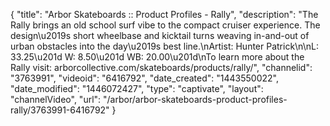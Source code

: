 {
    "title": "Arbor Skateboards :: Product Profiles - Rally",
    "description": "The Rally brings an old school surf vibe to the compact cruiser experience. The design\u2019s short wheelbase and kicktail turns weaving in-and-out of urban obstacles into the day\u2019s best line.\nArtist: Hunter Patrick\n\nL: 33.25\u201d W: 8.50\u201d WB: 20.00\u201d\nTo learn more about the Rally visit: arborcollective.com\/skateboards\/products\/rally\/",
    "channelid": "3763991",
    "videoid": "6416792",
    "date_created": "1443550022",
    "date_modified": "1446072427",
    "type": "captivate",
    "layout": "channelVideo",
    "url": "\/arbor\/arbor-skateboards-product-profiles-rally\/3763991-6416792"
}